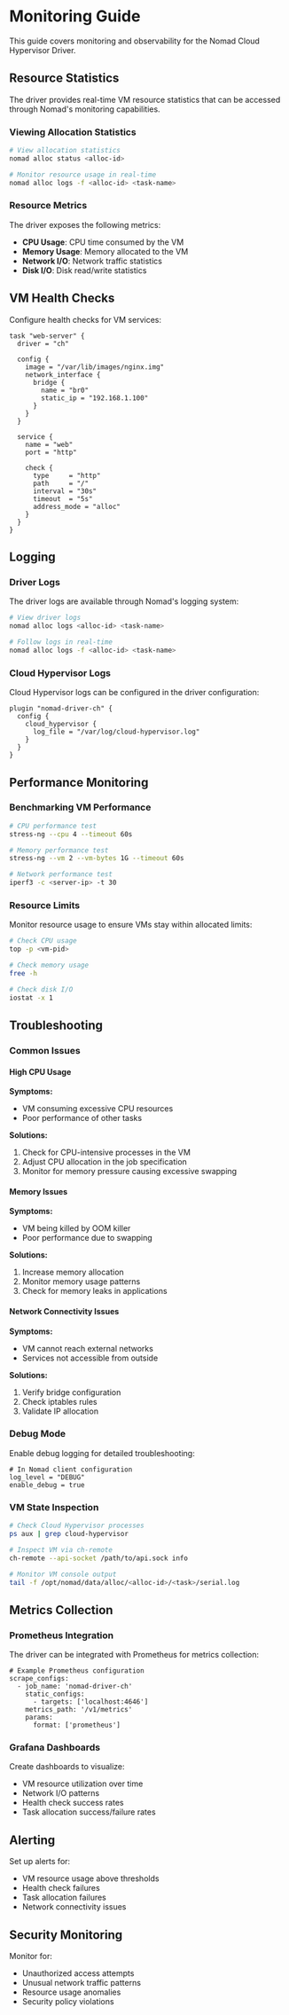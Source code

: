 # Monitoring Guide

This guide covers monitoring and observability for the Nomad Cloud Hypervisor Driver.

## Resource Statistics

The driver provides real-time VM resource statistics that can be accessed through Nomad's monitoring capabilities.

### Viewing Allocation Statistics

```bash
# View allocation statistics
nomad alloc status <alloc-id>

# Monitor resource usage in real-time
nomad alloc logs -f <alloc-id> <task-name>
```

### Resource Metrics

The driver exposes the following metrics:

- **CPU Usage**: CPU time consumed by the VM
- **Memory Usage**: Memory allocated to the VM
- **Network I/O**: Network traffic statistics
- **Disk I/O**: Disk read/write statistics

## VM Health Checks

Configure health checks for VM services:

```hcl
task "web-server" {
  driver = "ch"

  config {
    image = "/var/lib/images/nginx.img"
    network_interface {
      bridge {
        name = "br0"
        static_ip = "192.168.1.100"
      }
    }
  }

  service {
    name = "web"
    port = "http"

    check {
      type     = "http"
      path     = "/"
      interval = "30s"
      timeout  = "5s"
      address_mode = "alloc"
    }
  }
}
```

## Logging

### Driver Logs

The driver logs are available through Nomad's logging system:

```bash
# View driver logs
nomad alloc logs <alloc-id> <task-name>

# Follow logs in real-time
nomad alloc logs -f <alloc-id> <task-name>
```

### Cloud Hypervisor Logs

Cloud Hypervisor logs can be configured in the driver configuration:

```hcl
plugin "nomad-driver-ch" {
  config {
    cloud_hypervisor {
      log_file = "/var/log/cloud-hypervisor.log"
    }
  }
}
```

## Performance Monitoring

### Benchmarking VM Performance

```bash
# CPU performance test
stress-ng --cpu 4 --timeout 60s

# Memory performance test
stress-ng --vm 2 --vm-bytes 1G --timeout 60s

# Network performance test
iperf3 -c <server-ip> -t 30
```

### Resource Limits

Monitor resource usage to ensure VMs stay within allocated limits:

```bash
# Check CPU usage
top -p <vm-pid>

# Check memory usage
free -h

# Check disk I/O
iostat -x 1
```

## Troubleshooting

### Common Issues

#### High CPU Usage

**Symptoms:**
- VM consuming excessive CPU resources
- Poor performance of other tasks

**Solutions:**
1. Check for CPU-intensive processes in the VM
2. Adjust CPU allocation in the job specification
3. Monitor for memory pressure causing excessive swapping

#### Memory Issues

**Symptoms:**
- VM being killed by OOM killer
- Poor performance due to swapping

**Solutions:**
1. Increase memory allocation
2. Monitor memory usage patterns
3. Check for memory leaks in applications

#### Network Connectivity Issues

**Symptoms:**
- VM cannot reach external networks
- Services not accessible from outside

**Solutions:**
1. Verify bridge configuration
2. Check iptables rules
3. Validate IP allocation

### Debug Mode

Enable debug logging for detailed troubleshooting:

```hcl
# In Nomad client configuration
log_level = "DEBUG"
enable_debug = true
```

### VM State Inspection

```bash
# Check Cloud Hypervisor processes
ps aux | grep cloud-hypervisor

# Inspect VM via ch-remote
ch-remote --api-socket /path/to/api.sock info

# Monitor VM console output
tail -f /opt/nomad/data/alloc/<alloc-id>/<task>/serial.log
```

## Metrics Collection

### Prometheus Integration

The driver can be integrated with Prometheus for metrics collection:

```hcl
# Example Prometheus configuration
scrape_configs:
  - job_name: 'nomad-driver-ch'
    static_configs:
      - targets: ['localhost:4646']
    metrics_path: '/v1/metrics'
    params:
      format: ['prometheus']
```

### Grafana Dashboards

Create dashboards to visualize:
- VM resource utilization over time
- Network I/O patterns
- Health check success rates
- Task allocation success/failure rates

## Alerting

Set up alerts for:
- VM resource usage above thresholds
- Health check failures
- Task allocation failures
- Network connectivity issues

## Security Monitoring

Monitor for:
- Unauthorized access attempts
- Unusual network traffic patterns
- Resource usage anomalies
- Security policy violations